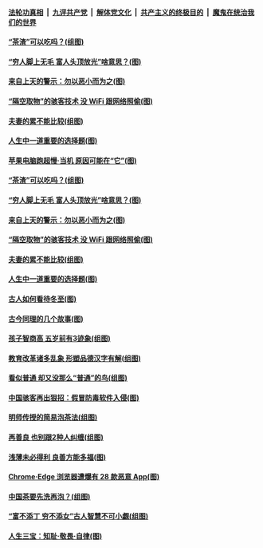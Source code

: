 

####  [法轮功真相](../../../../basic/blob/master/README.md?t=12230031) &nbsp;|&nbsp; [九评共产党](../../../../9ping.md/blob/master/README.md?t=12230031) &nbsp;|&nbsp; [解体党文化](../../../../jtdwh.md/blob/master/README.md?t=12230031)  &nbsp;|&nbsp; [共产主义的终极目的](../../../../gczydzjmd.md/blob/master/README.md?t=12230031) &nbsp;|&nbsp; [魔鬼在统治我们的世界](../../../../mgztzwmdsj.md/blob/master/README.md?t=12230031) 

#### [“茶渣”可以吃吗？(组图)](../pages/p8/955763.md?t=12230031) 

#### [“穷人脚上无毛 富人头顶放光”啥意思？(图)](../pages/p8/956638.md?t=12230031) 

#### [来自上天的警示：勿以恶小而为之(图)](../pages/p8/955936.md?t=12230031) 

#### [“隔空取物”的骇客技术 没 WiFi 跟网络照偷(图)](../pages/p8/956552.md?t=12230031) 

#### [夫妻的累不能比较(组图)](../pages/p8/955756.md?t=12230031) 

#### [人生中一道重要的选择题(图)](../pages/p8/955395.md?t=12230031) 

#### [苹果电脑跑超慢‧当机 原因可能在“它”(图)](../pages/p8/956660.md?t=12230031) 

#### [“茶渣”可以吃吗？(组图)](../pages/p8/955763.md?t=12230031) 

#### [“穷人脚上无毛 富人头顶放光”啥意思？(图)](../pages/p8/956638.md?t=12230031) 

#### [来自上天的警示：勿以恶小而为之(图)](../pages/p8/955936.md?t=12230031) 

#### [“隔空取物”的骇客技术 没 WiFi 跟网络照偷(图)](../pages/p8/956552.md?t=12230031) 

#### [夫妻的累不能比较(组图)](../pages/p8/955756.md?t=12230031) 

#### [人生中一道重要的选择题(图)](../pages/p8/955395.md?t=12230031) 

#### [古人如何看待冬至(图)](../pages/p8/956481.md?t=12230031) 

#### [古今同理的几个故事(图)](../pages/p8/956180.md?t=12230031) 

#### [孩子智商高 五岁前有3迹象(组图)](../pages/p8/956181.md?t=12230031) 

#### [教育改革诸多乱象 形塑品德汉字有解(组图)](../pages/p8/952671.md?t=12230031) 

#### [看似普通 却又没那么“普通”的鸟(组图)](../pages/p8/956381.md?t=12230031) 

#### [中国骇客再出狠招：假冒防毒软件入侵(图)](../pages/p8/956367.md?t=12230031) 

#### [明师传授的简易泡茶法(组图)](../pages/p8/955738.md?t=12230031) 

#### [再善良 也别跟2种人纠缠(组图)](../pages/p8/956323.md?t=12230031) 

#### [浅薄未必得利 良善方能多福(图)](../pages/p8/955924.md?t=12230031) 

#### [Chrome‧Edge 浏览器遭爆有 28 款恶意 App(图)](../pages/p8/956262.md?t=12230031) 

#### [中国茶要先洗再泡？(组图)](../pages/p8/955762.md?t=12230031) 

#### [“富不添丁 穷不添女”古人智慧不可小觑(组图)](../pages/p8/956243.md?t=12230031) 

#### [人生三宝：知耻‧敬畏‧自律(图)](../pages/p8/955921.md?t=12230031) 

